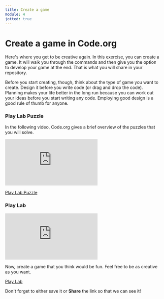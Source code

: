 ```yaml
---
title: Create a game
module: 4
jotted: true
---
```


# Create a game in Code.org

Here's where you get to be creative again.  In this exercise, you can create a game.  It will walk you through the commands and then give you the option to develop your game at the end.  That is what you will share in your repository.

Before you start creating, though, think about the type of game you want to create.  Design it before you write code (or drag and drop the code).  Planning makes your life better in the long run because you can work out your ideas before you start writing any code.  Employing good design is a good rule of thumb for anyone.

### Play Lab Puzzle

In the following video, Code.org gives a brief overview of the puzzles that you will solve.

<div class="embed-responsive embed-responsive-16by9"><iframe class="embed-responsive-item" src="https://www.youtube.com/embed/GVl6cLxMmTs" frameborder="0" allowfullscreen></iframe></div>

<a href="https://studio.code.org/s/course3/stage/17/puzzle/1" target="_new">Play Lab Puzzle</a>

### Play Lab

<div class="embed-responsive embed-responsive-16by9"><iframe class="embed-responsive-item" src="https://www.youtube.com/embed/YR1S9MzbSbw" frameborder="0" allowfullscreen></iframe></div>

Now, create a game that you think would be fun.  Feel free to be as creative as you want.

<a href="https://studio.code.org/projects/playlab/" target="_new">Play Lab</a>

Don't forget to either save it or **Share** the link so that we can see it!